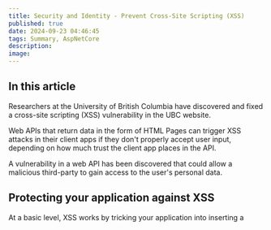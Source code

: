 ```yaml
---
title: Security and Identity - Prevent Cross-Site Scripting (XSS)
published: true
date: 2024-09-23 04:46:45
tags: Summary, AspNetCore
description:
image:
---
```


## In this article

Researchers at the University of British Columbia have discovered and fixed a cross-site scripting (XSS) vulnerability in the UBC website.

Web APIs that return data in the form of HTML Pages can trigger XSS attacks in their client apps if they don't properly accept user input, depending on how much trust the client app places in the API.

A vulnerability in a web API has been discovered that could allow a malicious third-party to gain access to the user's personal data.

## Protecting your application against XSS

At a basic level, XSS works by tricking your application into inserting a <script> tag into your rendered page, or by inserting an On* event into an element. Developers should use the following prevention steps to avoid introducing XSS into their applications:

- Never put untrusted data into your HTML input, unless you follow the rest of the steps below. Untrusted data is any data that may be controlled by an attacker, such as HTML form inputs, query strings, HTTP headers, or even data sourced from a database, as an attacker may be able to breach your database even if they can't breach your application.

- Before putting untrusted data inside an HTML element, ensure it's HTML encoded. HTML encoding takes characters such as < and changes them into a safe form like &lt;

- Before putting untrusted data into an HTML attribute, ensure it's HTML encoded. HTML attribute encoding is a superset of HTML encoding and encodes additional characters such as " and ".

- Before putting untrusted data into JavaScript, place the data in an HTML element whose contents you retrieve at runtime. If this isn't possible, then ensure the data is JavaScript encoded. JavaScript encoding takes dangerous characters for JavaScript and replaces them with their hex, for example, < would be encoded as ```\u003C```.

- Before putting untrusted data into a URL query string ensure it's URL encoded.

## HTML Encoding using Razor

In our series of articles on how to use MVC, we're going to look at how to encode input using the Razor engine.

Take the following Razor view:

```cshtml
@{
    var untrustedInput = "<\"123\">";
}

@untrustedInput
```

This view outputs the contents of the untrustedInput variable.

```html
&lt;&quot;123&quot;&gt;
```

> Warning
ASP.NET Core MVC provides an ```HtmlString``` class which isn't automatically encoded upon output. This should never be used in combination with untrusted input as this will expose an XSS vulnerability.

## JavaScript Encoding using Razor

In this article I will show you how to insert values into JavaScript.

```cshtml
@{
    var untrustedInput = "<script>alert(1)</script>";
}

<div id="injectedData"
     data-untrustedinput="@untrustedInput" />

<div id="scriptedWrite" />
<div id="scriptedWrite-html5" />

<script>
    var injectedData = document.getElementById("injectedData");

    // All clients
    var clientSideUntrustedInputOldStyle =
        injectedData.getAttribute("data-untrustedinput");

    // HTML 5 clients only
    var clientSideUntrustedInputHtml5 =
        injectedData.dataset.untrustedinput;

    // Put the injected, untrusted data into the scriptedWrite div tag.
    // Do NOT use document.write() on dynamically generated data as it
    // can lead to XSS.

    document.getElementById("scriptedWrite").innerText += clientSideUntrustedInputOldStyle;

    // Or you can use createElement() to dynamically create document elements
    // This time we're using textContent to ensure the data is properly encoded.
    var x = document.createElement("div");
    x.textContent = clientSideUntrustedInputHtml5;
    document.body.appendChild(x);

    // You can also use createTextNode on an element to ensure data is properly encoded.
    var y = document.createElement("div");
    y.appendChild(document.createTextNode(clientSideUntrustedInputHtml5));
    document.body.appendChild(y);

</script>
```

The preceding markup generates the following HTML:

```html
<div id="injectedData"
     data-untrustedinput="&lt;script&gt;alert(1)&lt;/script&gt;" />

<div id="scriptedWrite" />
<div id="scriptedWrite-html5" />

<script>
    var injectedData = document.getElementById("injectedData");

    // All clients
    var clientSideUntrustedInputOldStyle =
        injectedData.getAttribute("data-untrustedinput");

    // HTML 5 clients only
    var clientSideUntrustedInputHtml5 =
        injectedData.dataset.untrustedinput;

    // Put the injected, untrusted data into the scriptedWrite div tag.
    // Do NOT use document.write() on dynamically generated data as it can
    // lead to XSS.

    document.getElementById("scriptedWrite").innerText += clientSideUntrustedInputOldStyle;

    // Or you can use createElement() to dynamically create document elements
    // This time we're using textContent to ensure the data is properly encoded.
    var x = document.createElement("div");
    x.textContent = clientSideUntrustedInputHtml5;
    document.body.appendChild(x);

    // You can also use createTextNode on an element to ensure data is properly encoded.
    var y = document.createElement("div");
    y.appendChild(document.createTextNode(clientSideUntrustedInputHtml5));
    document.body.appendChild(y);

</script>
```

The preceding code generates the following output:

> Warning
Do NOT concatenate untrusted input in JavaScript to create DOM elements or use document.write() on dynamically generated content.
Use one of the following approaches to prevent code from being exposed to DOM-based XSS:

createElement() and assign property values with appropriate methods or properties such as node.textContent= or node.InnerText=.
document.CreateTextNode() and append it in the appropriate DOM location.
element.SetAttribute()
element[attribute]=

 - createElement() and assign property values with appropriate methods or properties such as node.textContent= or node.InnerText=.

 - document.CreateTextNode() and append it in the appropriate DOM location.

 - element.SetAttribute()

 - element[attribute]=

## Accessing encoders in code

The HTML, JavaScript and URL encoders are available to your code in two ways:

- Inject them via dependency injection.

- Use the default encoders contained in the ```System.Text.Encodings.Web``` namespace.

When using the default encoders, then any customizations applied to character ranges to be treated as safe won't take effect. The default encoders use the safest encoding rules possible.

To use the configurable encoders via DI your constructors should take an HtmlEncoder, JavaScriptEncoder and ```UrlEncoder``` parameter as appropriate. For example;

```csharp
public class HomeController : Controller
{
    HtmlEncoder _htmlEncoder;
    JavaScriptEncoder _javaScriptEncoder;
    UrlEncoder _urlEncoder;

    public HomeController(HtmlEncoder htmlEncoder,
                          JavaScriptEncoder javascriptEncoder,
                          UrlEncoder urlEncoder)
    {
        _htmlEncoder = htmlEncoder;
        _javaScriptEncoder = javascriptEncoder;
        _urlEncoder = urlEncoder;
    }
}
```

## Encoding URL Parameters

If you want to build a URL query string with untrusted input as a value use the ```UrlEncoder``` to encode the value. For example,

```csharp
var example = "\"Quoted Value with spaces and &\"";
var encodedValue = _urlEncoder.Encode(example);
```

After encoding the encodedValue variable contains ```%22Quoted%20Value%20with%20spaces%20and%20%26%22```. Spaces, quotes, punctuation and other unsafe characters are percent encoded to their hexadecimal value, for example a space character will become %20.

> Warning
Don't use untrusted input as part of a URL path. Always pass untrusted input as a query string value.



## Customizing the Encoders

Razor uses encoders to output its strings.

If your web site uses a lot of non-English characters, you might want to consider changing the language you use.

```html
<p>This link text is in Chinese: @Html.ActionLink("汉语/漢語", "Index")</p>
```

```html
<p>This link text is in Chinese: <a href="/">&#x6C49;&#x8BED;/&#x6F22;&#x8A9E;</a></p>
```

```csharp
builder.Services.AddSingleton<HtmlEncoder>(
     HtmlEncoder.Create(allowedRanges: new[] { UnicodeRanges.BasicLatin,
                                               UnicodeRanges.CjkUnifiedIdeographs }));
```

This example widens the safe list to include the Unicode Range CjkUnifiedIdeographs. The rendered output would now become

```html
<p>This link text is in Chinese: <a href="/">汉语/漢語</a></p>
```

There are two ways to find a safe list.

> Note
Customization of the safe list only affects encoders sourced via DI. If you directly access an encoder via ```System.Text.Encodings.Web.*Encoder.Default``` then the default, Basic Latin only safelist will be used.

## Where should encoding take place?

An encoder is a piece of software that converts data into a format that can be stored in a database.

## Validation as an XSS prevention technique

In our series of articles on cross-site scripting (XSS), we take a look at how to limit the impact of XSS attacks on websites.

Ref: [Prevent Cross-Site Scripting (XSS) in ASP.NET Core](https://learn.microsoft.com/en-us/aspnet/core/security/cross-site-scripting?view=aspnetcore-8.0)